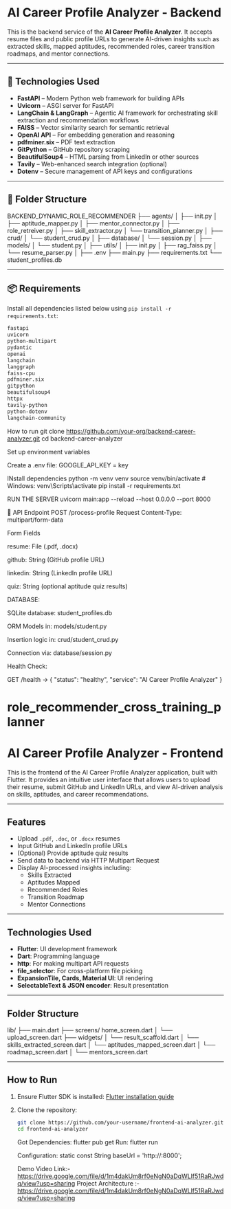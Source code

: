 # AI Career Profile Analyzer - Backend

This is the backend service of the **AI Career Profile Analyzer**. It accepts resume files and public profile URLs to generate AI-driven insights such as extracted skills, mapped aptitudes, recommended roles, career transition roadmaps, and mentor connections.

---

## 🔧 Technologies Used

- **FastAPI** – Modern Python web framework for building APIs
- **Uvicorn** – ASGI server for FastAPI
- **LangChain & LangGraph** – Agentic AI framework for orchestrating skill extraction and recommendation workflows
- **FAISS** – Vector similarity search for semantic retrieval
- **OpenAI API** – For embedding generation and reasoning
- **pdfminer.six** – PDF text extraction
- **GitPython** – GitHub repository scraping
- **BeautifulSoup4** – HTML parsing from LinkedIn or other sources
- **Tavily** – Web-enhanced search integration (optional)
- **Dotenv** – Secure management of API keys and configurations

---

## 📁 Folder Structure

BACKEND_DYNAMIC_ROLE_RECOMMENDER
├── agents/
│ ├── init.py
│ ├── aptitude_mapper.py
│ ├── mentor_connector.py
│ ├── role_retreiver.py
│ ├── skill_extractor.py
│ └── transition_planner.py
│
├── crud/
│ └── student_crud.py
│
├── database/
│ └── session.py
│
├── models/
│ └── student.py
│
├── utils/
│ ├── init.py
│ ├── rag_faiss.py
│ └── resume_parser.py
│
├── .env
├── main.py
├── requirements.txt
└── student_profiles.db

---

## 📦 Requirements

Install all dependencies listed below using `pip install -r requirements.txt`:

```txt
fastapi
uvicorn
python-multipart
pydantic
openai
langchain
langgraph
faiss-cpu
pdfminer.six
gitpython
beautifulsoup4
httpx
tavily-python
python-dotenv
langchain-community

```

How to run
git clone https://github.com/your-org/backend-career-analyzer.git
cd backend-career-analyzer

Set up environment variables

Create a .env file:
GOOGLE_API_KEY = key

INstall dependencies
python -m venv venv
source venv/bin/activate # Windows: venv\Scripts\activate
pip install -r requirements.txt

RUN THE SERVER
uvicorn main:app --reload --host 0.0.0.0 --port 8000

🔌 API Endpoint
POST /process-profile
Request
Content-Type: multipart/form-data

Form Fields

resume: File (.pdf, .docx)

github: String (GitHub profile URL)

linkedin: String (LinkedIn profile URL)

quiz: String (optional aptitude quiz results)

DATABASE:

SQLite database: student_profiles.db

ORM Models in: models/student.py

Insertion logic in: crud/student_crud.py

Connection via: database/session.py

Health Check:

GET /health
→ { "status": "healthy", "service": "AI Career Profile Analyzer" }


# role_recommender_cross_training_planner

# AI Career Profile Analyzer - Frontend

This is the frontend of the AI Career Profile Analyzer application, built with Flutter. It provides an intuitive user interface that allows users to upload their resume, submit GitHub and LinkedIn URLs, and view AI-driven analysis on skills, aptitudes, and career recommendations.

---

## Features

- Upload `.pdf`, `.doc`, or `.docx` resumes
- Input GitHub and LinkedIn profile URLs
- (Optional) Provide aptitude quiz results
- Send data to backend via HTTP Multipart Request
- Display AI-processed insights including:
  - Skills Extracted
  - Aptitudes Mapped
  - Recommended Roles
  - Transition Roadmap
  - Mentor Connections

---

## Technologies Used

- **Flutter**: UI development framework
- **Dart**: Programming language
- **http**: For making multipart API requests
- **file_selector**: For cross-platform file picking
- **ExpansionTile, Cards, Material UI**: UI rendering
- **SelectableText & JSON encoder**: Result presentation

---

## Folder Structure

lib/
├── main.dart
├── screens/
home_screen.dart
│ └── upload_screen.dart
├── widgets/
│ └── result_scaffold.dart
│ └── skills_extracted_screen.dart
│ └── aptitudes_mapped_screen.dart
│ └── roadmap_screen.dart
│ └── mentors_screen.dart

---

## How to Run

1. Ensure Flutter SDK is installed: [Flutter installation guide](https://flutter.dev/docs/get-started/install)
2. Clone the repository:

   ```bash
   git clone https://github.com/your-username/frontend-ai-analyzer.git
   cd frontend-ai-analyzer
   ```

   Got Dependencies:
   flutter pub get
   Run:
   flutter run

   Configuration:
   static const String baseUrl = 'http://<my-backend-ip>:8000';


   Demo Video Link:- https://drive.google.com/file/d/1m4dakUm8rf0eNgN0aDqWLlf51RaRJwdq/view?usp=sharing
   Project Architecture :- https://drive.google.com/file/d/1m4dakUm8rf0eNgN0aDqWLlf51RaRJwdq/view?usp=sharing
